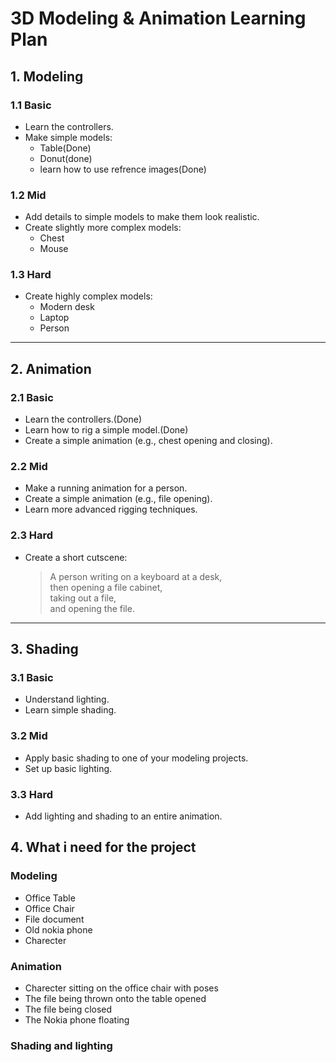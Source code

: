 # 3D Modeling & Animation Learning Plan

## 1. Modeling

### 1.1 Basic
- Learn the controllers.
- Make simple models:
  - Table(Done)
  - Donut(done)
  - learn how to use refrence images(Done)

### 1.2 Mid
- Add details to simple models to make them look realistic.
- Create slightly more complex models:
  - Chest
  - Mouse

### 1.3 Hard
- Create highly complex models:
  - Modern desk
  - Laptop
  - Person

---

## 2. Animation

### 2.1 Basic
- Learn the controllers.(Done)
- Learn how to rig a simple model.(Done)
- Create a simple animation (e.g., chest opening and closing).

### 2.2 Mid
- Make a running animation for a person.
- Create a simple animation (e.g., file opening).
- Learn more advanced rigging techniques.

### 2.3 Hard
- Create a short cutscene:
  > A person writing on a keyboard at a desk,  
  > then opening a file cabinet,  
  > taking out a file,  
  > and opening the file.

---

## 3. Shading

### 3.1 Basic
- Understand lighting.
- Learn simple shading.

### 3.2 Mid
- Apply basic shading to one of your modeling projects.
- Set up basic lighting.

### 3.3 Hard
- Add lighting and shading to an entire animation.

## 4. What i need for the project
### Modeling
- Office Table
- Office Chair
- File document
- Old nokia phone
- Charecter

### Animation
- Charecter sitting on the office chair with poses
- The file being thrown onto the table opened
- The file being closed
- The Nokia phone floating

### Shading and lighting

